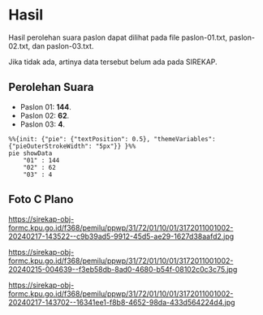 # Hasil

Hasil perolehan suara paslon dapat dilihat pada file paslon-01.txt, paslon-02.txt, dan paslon-03.txt.

Jika tidak ada, artinya data tersebut belum ada pada SIREKAP.

## Perolehan Suara

 * Paslon 01: **144**.
 * Paslon 02: **62**.
 * Paslon 03: **4**.

```mermaid
%%{init: {"pie": {"textPosition": 0.5}, "themeVariables": {"pieOuterStrokeWidth": "5px"}} }%%
pie showData
    "01" : 144
    "02" : 62
    "03" : 4
```
## Foto C Plano

https://sirekap-obj-formc.kpu.go.id/f368/pemilu/ppwp/31/72/01/10/01/3172011001002-20240217-143522--c9b39ad5-9912-45d5-ae29-1627d38aafd2.jpg

https://sirekap-obj-formc.kpu.go.id/f368/pemilu/ppwp/31/72/01/10/01/3172011001002-20240215-004639--f3eb58db-8ad0-4680-b54f-08102c0c3c75.jpg

https://sirekap-obj-formc.kpu.go.id/f368/pemilu/ppwp/31/72/01/10/01/3172011001002-20240217-143702--16341ee1-f8b8-4652-98da-433d564224d4.jpg
